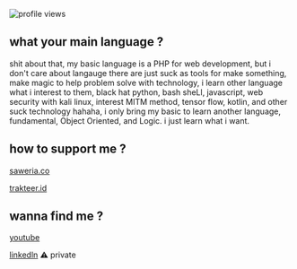 <!--
**naagaraa/naagaraa** is a ✨ _special_ ✨ repository because its `README.md` (this file) appears on your GitHub profile.

Here are some ideas to get you started:

- 🔭 I’m currently working on ...
- 🌱 I’m currently learning ...
- 👯 I’m looking to collaborate on ...
- 🤔 I’m looking for help with ...
- 💬 Ask me about ...
- 📫 How to reach me: ...
- 😄 Pronouns: ...
- ⚡ Fun fact: ...
-->

<p align="left">
    <img src="https://gpvc.arturio.dev/naagaraa" alt="profile views">
</p>

<!--
[![GitHub Streak](https://github-readme-streak-stats.herokuapp.com?user=naagaraa&theme=highcontrast&hide_border=true)](https://git.io/streak-stats)

-->

<!--
"if make software it's easy, instant and full magic, try build by your self don't look someone for making"
-->

<!--
try writing something :

-  I’m currently used Language PHP and learning PYTHON and Kotlin or Flutter for next FUTURE to mobile apps, 
-  I’m currently learning Framewok Laravel, Codeigniter, Flask 
-  I’m currently Used Frontend tech stack Boostrap, CSS 
-  I’m currently learning english for improve my skill
-->

## what your main language ?
shit about that, my basic language is a PHP for web development, but i don't care about langauge there are just suck as tools for make something, make magic to help problem solve with technology, i learn other language what i interest to them, black hat python, bash sheLl, javascript, web security with kali linux, interest MITM method, tensor flow, kotlin, and other suck technology hahaha, i only bring my basic to learn another language, fundamental, Object Oriented, and Logic. i just learn what i want.

## how to support me ? 
<p align=left>
    <a href="https://saweria.co/naagaraa">saweria.co</a> 
</p>

<p align=left>
    <a href="https://trakteer.id/naagaraa/tip">trakteer.id</a>     
</p>

## wanna find me ?
<p align=left>
    <a href="https://saweria.co/naagaraa">youtube</a> 
</p>

<p align=left>
    <a href="https://www.linkedin.com/in/nagara/">linkedln</a> ⚠️ private
</p>



